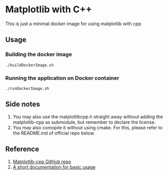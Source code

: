 # Matplotlib with C++
This is just a minimal docker image for using matplotlib with cpp

## Usage
### Building the docker image
```
./buildDockerImage.sh
```

### Running the application on Docker container
```
./runDockerImage.sh
```

## Side notes
1. You may also use the matplotlibcpp.h straight away without adding the matplotlib-cpp as submodule, but remember to declare the license.
2. You may also comopile it without using cmake. For this, please refer to the README.md of official repo below.

## Reference
1. [Matplotlib-cpp GitHub repo](https://github.com/lava/matplotlib-cpp)
2. [A short documentation for basic usage](https://readthedocs.org/projects/matplotlib-cpp/downloads/pdf/latest/)
